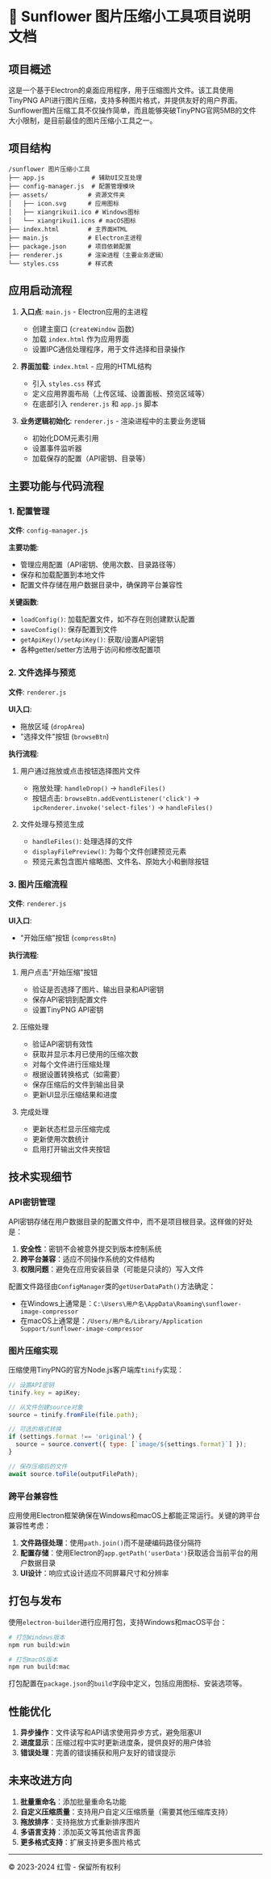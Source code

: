 # 🌻 Sunflower 图片压缩小工具项目说明文档

## 项目概述

这是一个基于Electron的桌面应用程序，用于压缩图片文件。该工具使用TinyPNG API进行图片压缩，支持多种图片格式，并提供友好的用户界面。Sunflower图片压缩工具不仅操作简单，而且能够突破TinyPNG官网5MB的文件大小限制，是目前最佳的图片压缩小工具之一。

## 项目结构

```
/sunflower 图片压缩小工具
├── app.js             # 辅助UI交互处理
├── config-manager.js  # 配置管理模块
├── assets/           # 资源文件夹
│   ├── icon.svg      # 应用图标
│   ├── xiangrikui1.ico # Windows图标
│   └── xiangrikui1.icns # macOS图标
├── index.html        # 主界面HTML
├── main.js           # Electron主进程
├── package.json      # 项目依赖配置
├── renderer.js       # 渲染进程（主要业务逻辑）
└── styles.css        # 样式表
```

## 应用启动流程

1. **入口点**: `main.js` - Electron应用的主进程
   - 创建主窗口 (`createWindow` 函数)
   - 加载 `index.html` 作为应用界面
   - 设置IPC通信处理程序，用于文件选择和目录操作

2. **界面加载**: `index.html` - 应用的HTML结构
   - 引入 `styles.css` 样式
   - 定义应用界面布局（上传区域、设置面板、预览区域等）
   - 在底部引入 `renderer.js` 和 `app.js` 脚本

3. **业务逻辑初始化**: `renderer.js` - 渲染进程中的主要业务逻辑
   - 初始化DOM元素引用
   - 设置事件监听器
   - 加载保存的配置（API密钥、目录等）

## 主要功能与代码流程

### 1. 配置管理

**文件**: `config-manager.js`

**主要功能**:
- 管理应用配置（API密钥、使用次数、目录路径等）
- 保存和加载配置到本地文件
- 配置文件存储在用户数据目录中，确保跨平台兼容性

**关键函数**:
- `loadConfig()`: 加载配置文件，如不存在则创建默认配置
- `saveConfig()`: 保存配置到文件
- `getApiKey()/setApiKey()`: 获取/设置API密钥
- 各种getter/setter方法用于访问和修改配置项

### 2. 文件选择与预览

**文件**: `renderer.js`

**UI入口**:
- 拖放区域 (`dropArea`)
- "选择文件"按钮 (`browseBtn`)

**执行流程**:
1. 用户通过拖放或点击按钮选择图片文件
   - 拖放处理: `handleDrop()` → `handleFiles()`
   - 按钮点击: `browseBtn.addEventListener('click')` → `ipcRenderer.invoke('select-files')` → `handleFiles()`

2. 文件处理与预览生成
   - `handleFiles()`: 处理选择的文件
   - `displayFilePreview()`: 为每个文件创建预览元素
   - 预览元素包含图片缩略图、文件名、原始大小和删除按钮

### 3. 图片压缩流程

**文件**: `renderer.js`

**UI入口**:
- "开始压缩"按钮 (`compressBtn`)

**执行流程**:
1. 用户点击"开始压缩"按钮
   - 验证是否选择了图片、输出目录和API密钥
   - 保存API密钥到配置文件
   - 设置TinyPNG API密钥

2. 压缩处理
   - 验证API密钥有效性
   - 获取并显示本月已使用的压缩次数
   - 对每个文件进行压缩处理
   - 根据设置转换格式（如需要）
   - 保存压缩后的文件到输出目录
   - 更新UI显示压缩结果和进度

3. 完成处理
   - 更新状态栏显示压缩完成
   - 更新使用次数统计
   - 启用打开输出文件夹按钮

## 技术实现细节

### API密钥管理

API密钥存储在用户数据目录的配置文件中，而不是项目根目录。这样做的好处是：

1. **安全性**：密钥不会被意外提交到版本控制系统
2. **跨平台兼容**：适应不同操作系统的文件结构
3. **权限问题**：避免在应用安装目录（可能是只读的）写入文件

配置文件路径由`ConfigManager`类的`getUserDataPath()`方法确定：
- 在Windows上通常是：`C:\Users\用户名\AppData\Roaming\sunflower-image-compressor`
- 在macOS上通常是：`/Users/用户名/Library/Application Support/sunflower-image-compressor`

### 图片压缩实现

压缩使用TinyPNG的官方Node.js客户端库`tinify`实现：

```javascript
// 设置API密钥
tinify.key = apiKey;

// 从文件创建source对象
source = tinify.fromFile(file.path);

// 可选的格式转换
if (settings.format !== 'original') {
  source = source.convert({ type: [`image/${settings.format}`] });
}

// 保存压缩后的文件
await source.toFile(outputFilePath);
```

### 跨平台兼容性

应用使用Electron框架确保在Windows和macOS上都能正常运行。关键的跨平台兼容性考虑：

1. **文件路径处理**：使用`path.join()`而不是硬编码路径分隔符
2. **配置存储**：使用Electron的`app.getPath('userData')`获取适合当前平台的用户数据目录
3. **UI设计**：响应式设计适应不同屏幕尺寸和分辨率

## 打包与发布

使用`electron-builder`进行应用打包，支持Windows和macOS平台：

```bash
# 打包Windows版本
npm run build:win

# 打包macOS版本
npm run build:mac
```

打包配置在`package.json`的`build`字段中定义，包括应用图标、安装选项等。

## 性能优化

1. **异步操作**：文件读写和API请求使用异步方式，避免阻塞UI
2. **进度显示**：压缩过程中实时更新进度条，提供良好的用户体验
3. **错误处理**：完善的错误捕获和用户友好的错误提示

## 未来改进方向

1. **批量重命名**：添加批量重命名功能
2. **自定义压缩质量**：支持用户自定义压缩质量（需要其他压缩库支持）
3. **拖放排序**：支持拖放方式重新排序图片
4. **多语言支持**：添加英文等其他语言界面
5. **更多格式支持**：扩展支持更多图片格式

---

© 2023-2024 红雪 - 保留所有权利
